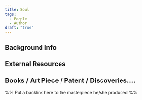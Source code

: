 ```yaml
---
title: Soul
tags:
  - People
  - Author
draft: "true"
---
```

## Background Info


## External Resources


## Books / Art Piece / Patent / Discoveries....
%% Put a backlink here to the masterpiece he/she produced %%